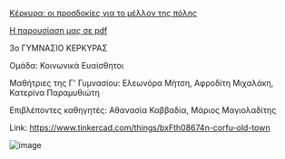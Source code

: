[Κέρκυρα: οι προσδοκίες για το μέλλον της πόλης](text)

[Η παρουσίαση μας σε pdf](St3dm.pdf)

3ο ΓΥΜΝΑΣΙΟ ΚΕΡΚΥΡΑΣ

Ομάδα: Κοινωνικά Ευαίσθητοι

Μαθήτριες της Γ' Γυμνασίου: Ελεωνόρα Μήτση, Αφροδίτη Μιχαλάκη, Κατερίνα Παραμυθιώτη

Επιβλέποντες καθηγητές: Αθανασία Καββαδία, Μάριος Μαγιολαδίτης

Link: https://www.tinkercad.com/things/bxFth08674n-corfu-old-town

![image](https://github.com/magioladitis/magioladitis.github.io/assets/5201502/91f2787a-9753-49c1-aedc-c89dbdc82d67)

